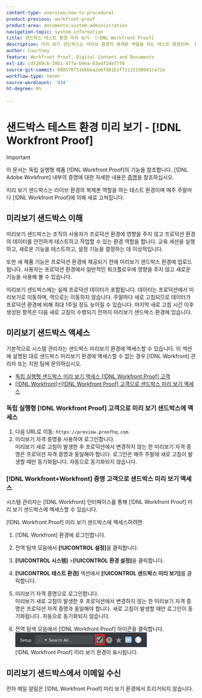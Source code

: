 ```yaml
---
content-type: overview;how-to-procedural
product-previous: workfront-proof
product-area: documents;system-administration
navigation-topic: system-information
title: 샌드박스 테스트 환경 미리 보기- [!DNL Workfront Proof]
description: 미리 보기 샌드박스는 라이브 환경의 복제본 역할을 하는 테스트 환경이며  [!DNL Workfront Proof]에 의해 매주 주말마다 새로 고쳐집니다.
author: Courtney
feature: Workfront Proof, Digital Content and Documents
exl-id: cdf269c6-39b1-477a-b9ea-03edf2de77f0
source-git-commit: 088570f516bbea2e6fd81b1f711151d8941ca71e
workflow-type: tm+mt
source-wordcount: '434'
ht-degree: 0%

---
```


# 샌드박스 테스트 환경 미리 보기 - [!DNL Workfront Proof]

>[!IMPORTANT]
>
>이 문서는 독립 실행형 제품 [!DNL Workfront Proof]의 기능을 참조합니다. [!DNL Adobe Workfront] 내부의 증명에 대한 자세한 내용은 [증명](../../../review-and-approve-work/proofing/proofing.md)을 참조하십시오.

미리 보기 샌드박스는 라이브 환경의 복제본 역할을 하는 테스트 환경이며 매주 주말마다 [!DNL Workfront Proof]에 의해 새로 고쳐집니다.

## 미리보기 샌드박스 이해

미리보기 샌드박스는 조직의 사용자가 프로덕션 환경에 영향을 주지 않고 프로덕션 환경의 데이터를 안전하게 테스트하고 작업할 수 있는 환경 역할을 합니다. 교육 세션을 실행하고, 새로운 기능을 테스트하고, 설정 기능을 결정하는 데 이상적입니다.

또한 새 제품 기능은 프로덕션 환경에 제공되기 전에 미리보기 샌드박스 환경에 업로드됩니다. 사용자는 프로덕션 환경에서 일반적인 워크플로우에 영향을 주지 않고 새로운 기능을 사용해 볼 수 있습니다.

미리보기 샌드박스에는 실제 프로덕션 데이터가 포함됩니다. 데이터는 프로덕션에서 미리보기로 이동하며, 역으로는 이동하지 않습니다. 주말마다 새로 고침되므로 데이터가 프로덕션 환경에 비해 최대 1주일 정도 늦어질 수 있습니다. 마지막 새로 고침 시간 이후 생성된 항목은 다음 새로 고침이 수행되기 전까지 미리보기 샌드박스 환경에 있습니다.

## 미리보기 샌드박스 액세스

기본적으로 시스템 관리자는 샌드박스 미리보기 환경에 액세스할 수 있습니다. 이 섹션에 설명된 대로 샌드박스 미리보기 환경에 액세스할 수 없는 경우 [!DNL Workfront] 관리자 또는 지원 팀에 문의하십시오.

* [독립 실행형 샌드박스 미리 보기 액세스 [!DNL Workfront Proof] 고객](#accessing-the-preview-sandbox-as-a-stand-alone-workfront-proof-customer)
* [&#x200B; [!DNL Workfront]+[!DNL Workfront Proof] 고객으로 샌드박스 미리 보기 액세스](#accessing-the-preview-sandbox-as-a-workfrontworkfront-proof-customer)

### 독립 실행형 [!DNL Workfront Proof] 고객으로 미리 보기 샌드박스에 액세스

1. 다음 URL로 이동: `https://preview.proofhq.com`.
1. 미리보기 자격 증명을 사용하여 로그인합니다.\
   미리보기 새로 고침이 발생한 후 프로덕션에서 변경하지 않는 한 미리보기 자격 증명은 프로덕션 자격 증명과 동일해야 합니다. 로그인은 매주 주말에 새로 고침이 발생할 때만 동기화됩니다. 자동으로 동기화되지 않습니다.

### [!DNL Workfront+Workfront] 증명 고객으로 샌드박스 미리 보기 액세스

시스템 관리자는 [!DNL Workfront] 인터페이스를 통해 [!DNL Workfront Proof] 미리 보기 샌드박스에 액세스할 수 있습니다.

[!DNL Workfront Proof] 미리 보기 샌드박스에 액세스하려면:

1. [!DNL Workfront] 환경에 로그인합니다.
1. 전역 탐색 모음에서 **[!UICONTROL 설정]**&#x200B;을 클릭합니다.
1. **[!UICONTROL 시스템]** >**[!UICONTROL 환경 설정]**&#x200B;을 클릭합니다.

1. **[!UICONTROL 테스트 환경]** 섹션에서 **[!UICONTROL 샌드박스 미리 보기]**&#x200B;를 클릭합니다.

1. 미리보기 자격 증명으로 로그인합니다.\
   미리보기 새로 고침이 발생한 후 프로덕션에서 변경하지 않는 한 미리보기 자격 증명은 프로덕션 자격 증명과 동일해야 합니다. 새로 고침이 발생할 때만 로그인이 동기화됩니다. 자동으로 동기화되지 않습니다.
1. 전역 탐색 모음에서 [!DNL Workfront Proof] 아이콘을 클릭합니다.\
   ![proof_access_proofhq.png](assets/proof-access-proofhq-350x39.png)\
   [!DNL Workfront Proof] 미리 보기 환경이 표시됩니다.

## 미리보기 샌드박스에서 이메일 수신

전자 메일 알림은 [!DNL Workfront Proof] 미리 보기 환경에서 트리거되지 않습니다.
